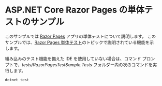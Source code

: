 # <a name="aspnet-core-razor-pages-unit-tests-sample"></a>ASP.NET Core Razor Pages の単体テストのサンプル

このサンプルでは [Razor Pages](https://docs.microsoft.com/aspnet/core/mvc/razor-pages) アプリの単体テストについて説明します。 このサンプルでは、[Razor Pages 単体テスト](https://docs.microsoft.com/aspnet/core/test/razor-pages-tests)のトピックで説明されている機能を示します。

組み込みのテスト機能を備えた IDE を使用していない場合は、コマンド プロンプトで、*tests/RazorPagesTestSample.Tests* フォルダー内の次のコマンドを実行します。

```console
dotnet test
```
